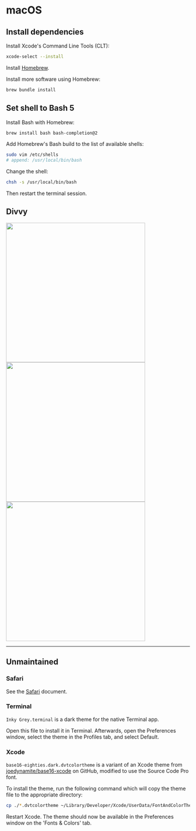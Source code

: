 # macOS

## Install dependencies

Install Xcode's Command Line Tools (CLT):

```sh
xcode-select --install
```

Install [Homebrew](https://brew.sh).

Install more software using Homebrew:

```sh
brew bundle install
```

## Set shell to Bash 5

Install Bash with Homebrew:

```sh
brew install bash bash-completion@2
```

Add Homebrew's Bash build to the list of available shells:

```sh
sudo vim /etc/shells
# append: /usr/local/bin/bash
```

Change the shell:

```sh
chsh -s /usr/local/bin/bash
```

Then restart the terminal session.

## Divvy

<img src="images/divvy-settings-1.png" width="381"><img src="images/divvy-settings-2.png" width="381"><img src="images/divvy-settings-3.png" width="381">

---

## Unmaintained

### Safari

See the [Safari](Safari.md) document.

### Terminal

`Inky Grey.terminal` is a dark theme for the native Terminal app.

Open this file to install it in Terminal. Afterwards, open the Preferences
window, select the theme in the Profiles tab, and select Default.

### Xcode

`base16-eighties.dark.dvtcolortheme` is a variant of an Xcode theme from
[joedynamite/base16-xcode](https://github.com/joedynamite/base16-xcode) on
GitHub, modified to use the Source Code Pro font.

To install the theme, run the following command which will copy the theme file
to the appropriate directory:

```sh
cp ./*.dvtcolortheme ~/Library/Developer/Xcode/UserData/FontAndColorThemes
```

Restart Xcode. The theme should now be available in the Preferences window on
the 'Fonts & Colors' tab.
